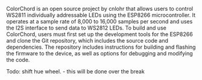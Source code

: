 ColorChord is an open source project by cnlohr that allows users to control WS2811 individually addressable LEDs using the ESP8266 microcontroller. It operates at a sample rate of 8,000 to 16,000 samples per second and uses the I2S interface to send data to WS2812 LEDs. To build and use ColorChord, users must first set up the development tools for the ESP8266 and clone the Git repository, which includes the source code and dependencies. The repository includes instructions for building and flashing the firmware to the device, as well as options for debugging and modifying the code.

Todo: 
shift hue wheel. - this will be done over the break
